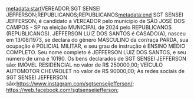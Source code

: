 <metadata:start>VEREADOR;SGT SENSEI JEFFERSON;REPUBLICANOS;REPUBLICANOS<metadata:end>
SGT SENSEI JEFFERSON, é candidato a VEREADOR pelo município de SÃO JOSÉ DOS CAMPOS - SP na eleição MUNICIPAL de 2024 pelo REPUBLICANOS (REPUBLICANOS). JEFFERSON LUIZ DOS SANTOS é CASADO(A), nasceu em 13/08/1973, se declara do gênero MASCULINO da cor/raça PARDA, sua ocupação é POLICIAL MILITAR, e seu grau de instrução é ENSINO MÉDIO COMPLETO. Seu nome completo é JEFFERSON LUIZ DOS SANTOS, e seu número de urna é 10190.
Os bens declarados de SGT SENSEI JEFFERSON são: IMÓVEL RESIDENCIAL no valor de R$ 250000,00; VEÍCULO AUTOMOTOR CHEVROLET no valor de R$ 90000,00; 
As redes sociais de SGT SENSEI JEFFERSON são:https://www.instagram.com/sgtsenseijefferson/; https://web.facebook.com/sgtsenseijefferson;